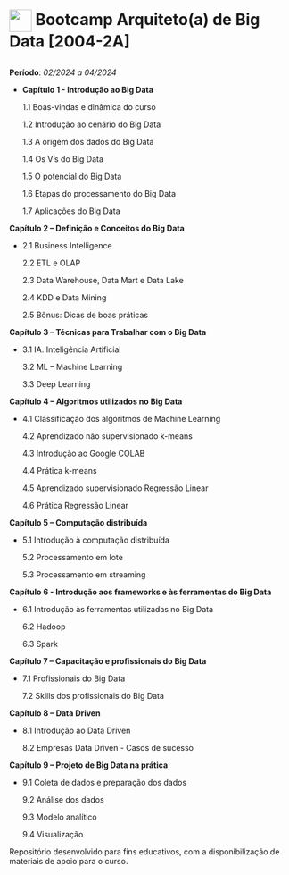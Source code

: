 <h1>
    <a href="https://www.xpeducacao.com.br">
     <img align="center" width="40px" src="https://lirp.cdn-website.com/35665dd9/dms3rep/multi/opt/AF_Logo_XPE_Principal_Degrade_Negativo_RGB-1920w.png"></a>
    <span> Bootcamp Arquiteto(a) de Big Data [2004-2A]</span>
</h1>

## 

<p><strong>Período</strong>: <em>02/2024 a 04/2024</em></p>
<ul>
  <li>
    <p><strong>Capítulo 1 - Introdução ao Big Data</strong></p>
    <p>1.1 Boas-vindas e dinâmica do curso</p>
    <p>1.2 Introdução ao cenário do Big Data</p>
    <p>1.3 A origem dos dados do Big Data</p>
    <p>1.4 Os V’s do Big Data</p>
    <p>1.5 O potencial do Big Data</p>
    <p>1.6 Etapas do processamento do Big Data</p>
    <p>1.7 Aplicações do Big Data</p>
  </li>
</ul>
<p><strong>Capítulo 2 – Definição e Conceitos do Big Data</strong></p>
<ul>
  <li>
    <p>2.1 Business Intelligence</p>
    <p>2.2 ETL e OLAP</p>
    <p>2.3 Data Warehouse, Data Mart e Data Lake</p>
    <p>2.4 KDD e Data Mining</p>
    <p>2.5 Bônus: Dicas de boas práticas</p>
  </li>
</ul>
<p><strong>Capítulo 3 – Técnicas para Trabalhar com o Big Data</strong></p>
<ul>
  <li>
    <p>3.1 IA. Inteligência Artificial</p>
    <p>3.2 ML – Machine Learning</p>
    <p>3.3 Deep Learning</p>
  </li>
</ul>
<p><strong>Capítulo 4 – Algoritmos utilizados no Big Data</strong></p>
<ul>
  <li>
    <p>4.1 Classificação dos algoritmos de Machine Learning</p>
    <p>4.2 Aprendizado não supervisionado k-means</p>
    <p>4.3 Introdução ao Google COLAB</p>
    <p>4.4 Prática k-means</p>
    <p>4.5 Aprendizado supervisionado Regressão Linear</p>
    <p>4.6 Prática Regressão Linear</p>
  </li>
</ul>
<p><strong>Capítulo 5 – Computação distribuída</strong></p>
<ul>
  <li>
    <p>5.1 Introdução à computação distribuída</p>
    <p>5.2 Processamento em lote</p>
    <p>5.3 Processamento em streaming</p>
  </li>
</ul>
<p><strong>Capítulo 6 - Introdução aos frameworks e às ferramentas do Big Data</strong></p>
<ul>
  <li>
    <p>6.1 Introdução às ferramentas utilizadas no Big Data</p>
    <p>6.2 Hadoop</p>
    <p>6.3 Spark</p>
  </li>
</ul>
<p><strong>Capítulo 7 – Capacitação e profissionais do Big Data</strong></p>
<ul>
  <li>
    <p>7.1 Profissionais do Big Data</p>
    <p>7.2 Skills dos profissionais do Big Data</p>
  </li>
</ul>
<p><strong>Capítulo 8 – Data Driven</strong></p>
<ul>
  <li>
    <p>8.1 Introdução ao Data Driven</p>
    <p>8.2 Empresas Data Driven - Casos de sucesso</p>
  </li>
</ul>
<p><strong>Capítulo 9 – Projeto de Big Data na prática</strong></p>
<ul>
  <li>
    <p>9.1 Coleta de dados e preparação dos dados</p>
    <p>9.2 Análise dos dados</p>
    <p>9.3 Modelo analítico</p>
    <p>9.4 Visualização</p>
  </li>
</ul>



Repositório desenvolvido para fins educativos, com a disponibilização de materiais de apoio para o curso.

